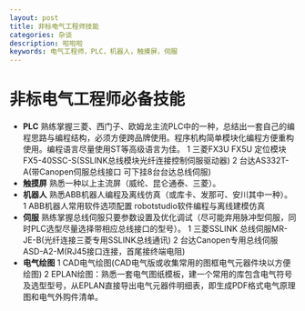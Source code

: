 ```yaml
---
layout: post
title: 非标电气工程师技能
categories: 杂谈
description: 啦啦啦
keywords: 电气工程师，PLC，机器人，触摸屏，伺服
---
```

# 非标电气工程师必备技能  

- **PLC** 熟练掌握三菱、西门子、欧姆龙主流PLC中的一种，总结出一套自己的编程思路与编程结构，必须方便跨品牌使用。程序机构简单模块化编程方便重构使用。编程语言尽量使用ST等高级语言为佳。
  1 三菱FX3U FX5U 定位模块FX5-40SSC-S(SSLINK总线模块光纤连接控制伺服驱动器)
  2 台达AS332T-A(带Canopen伺服总线接口 可下挂8台台达总线伺服)
- **触摸屏** 熟悉一种以上主流屏（威纶、昆仑通泰、三菱）。  
- **机器人** 熟悉ABB机器人编程及离线仿真（或库卡、发那可、安川其中一种）。
  1 ABB机器人常用软件选项配置 robotstudio软件编程与离线建模仿真
- **伺服** 熟练掌握总线伺服只要参数设置及优化调试（尽可能弃用脉冲型伺服，同时PLC选型尽量选择带相应总线接口的型号）。
  1 三菱SSLINK 总线伺服MR-JE-B(光纤连接三菱专用SSLINK总线通讯)
  2 台达Canopen专用总线伺服ASD-A2-M(RJ45接口连接，首尾接终端电阻)
- **电气绘图**
  1 CAD电气绘图(CAD电气版或收集常用的图框电气元器件块以方便绘图)
  2 EPLAN绘图：熟悉一套电气图纸模板，建一个常用的库包含电气符号及选型型号，从EPLAN直接导出电气元器件明细表，即生成PDF格式电气原理图和电气外购件清单。
